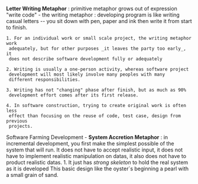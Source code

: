 **Letter Writing Metaphor** : primitive metaphor grows out of expression "write 
code" - the writing metaphor : developing program is like writing casual letters 
-- you sit down with pen, paper and ink then write it from start to finish.
    
    1. For an individual work or small scale project, the writing metaphor work 
     adequately, but for other purposes _it leaves the party too early_, it 
     does not describe software development fully or adequately

    2. Writing is usually a one-person activity, whereas software project 
     development will most likely involve many peoples with many      
     different responsibilities.

    3. Writing has not "changing" phase after finish, but as much as 90% 
     development effort comes after its first release.

    4. In software construction, trying to create original work is often less 
     effect than focusing on the reuse of code, test case, design from previous 
     projects. 

Software Farming Development - **System Accretion Metaphor** : in incremental 
development, you first make the simplest possible of the system that will run. 
It does not have to accept realistic input, it does not have to implement 
realistic manipulation on datas, it also does not have to product realistic datas.
    1. It just has _strong skeleton_ to hold the real system as it is developed
    This basic design like the oyster`s beginning a pearl with a small grain of 
    sand.


